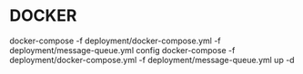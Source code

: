# DOCKER
docker-compose -f deployment/docker-compose.yml -f deployment/message-queue.yml config
docker-compose -f deployment/docker-compose.yml -f deployment/message-queue.yml up -d

